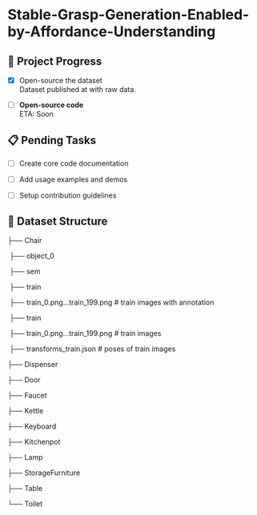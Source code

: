 # Stable-Grasp-Generation-Enabled-by-Affordance-Understanding

## 🚀 Project Progress  

- [x] Open-source the dataset  
  Dataset published at   with raw data.

- [ ] **Open-source code**  
  ETA: Soon

  

## 📋 Pending Tasks  

- [ ] Create core code documentation  

- [ ] Add usage examples and demos  

- [ ] Setup contribution guidelines  

  

## 📂 Dataset Structure  

├── Chair

​	├── object_0

​         ├── sem

​				├── train

​						├── train_0.png...train_199.png                            # train images with annotation

​         ├── train

​						├── train_0.png...train_199.png                            # train images 

​         ├── transforms_train.json                                     # poses of train images 

├── Dispenser

├── Door

├── Faucet

├── Kettle

├── Keyboard

├── Kitchenpot

├── Lamp

├── StorageFurniture

├── Table

└── Toilet
